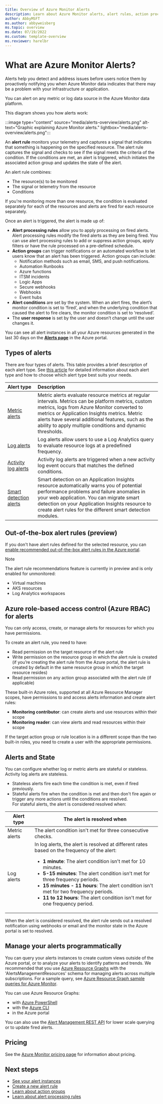 ```yaml
---
title: Overview of Azure Monitor Alerts
description: Learn about Azure Monitor alerts, alert rules, action processing rules, and action groups. You will learn how all of these work together to monitor your system and notify you if something is wrong.
author: AbbyMSFT
ms.author: abbyweisberg
ms.topic: overview 
ms.date: 07/19/2022
ms.custom: template-overview 
ms.reviewer: harelbr    
---
```

# What are Azure Monitor Alerts?

Alerts help you detect and address issues before users notice them by proactively notifying you when Azure Monitor data indicates that there may be a problem with your infrastructure or application.

You can alert on any metric or log data source in the Azure Monitor data platform.

This diagram shows you how alerts work:

:::image type="content" source="media/alerts-overview/alerts.png"  alt-text="Graphic explaining Azure Monitor alerts." lightbox="media/alerts-overview/alerts.png":::

An **alert rule** monitors your telemetry and captures a signal that indicates that something is happening on the specified resource. The alert rule captures the signal and checks to see if the signal meets the criteria of the condition. If the conditions are met, an alert is triggered, which initiates the associated action group and updates the state of the alert. 
 
An alert rule combines:
 - The resource(s) to be monitored
 - The signal or telemetry from the resource
 - Conditions

If you're monitoring more than one resource, the condition is evaluated separately for each of the resources and alerts are fired for each resource separately.

Once an alert is triggered, the alert is made up of:
 - **Alert processing rules** allow you to apply processing on fired alerts. Alert processing rules modify the fired alerts as they are being fired. You can use alert processing rules to add or suppress action groups, apply filters or have the rule processed on a pre-defined schedule.
 - **Action groups** can trigger notifications or an automated workflow to let users know that an alert has been triggered. Action groups can include:
     - Notification methods such as email, SMS, and push notifications.
     - Automation Runbooks
     - Azure functions
     - ITSM incidents
     - Logic Apps
     - Secure webhooks
     - Webhooks
     - Event hubs
- **Alert conditions** are set by the system. When an alert fires, the alert’s monitor condition is set to ‘fired’, and when the underlying condition that caused the alert to fire clears, the monitor condition is set to ‘resolved’.
- The **user response** is set by the user and doesn’t change until the user changes it. 

You can see all alert instances in all your Azure resources generated in the last 30 days on the **[Alerts page](alerts-page.md)** in the Azure portal. 

## Types of alerts

There are four types of alerts. This table provides a brief description of each alert type. 
See [this article](alerts-types.md) for detailed information about each alert type and how to choose which alert type best suits your needs.

|Alert type|Description|
|:---------|:---------|
|[Metric alerts](alerts-types.md#metric-alerts)|Metric alerts evaluate resource metrics at regular intervals. Metrics can be platform metrics, custom metrics, logs from Azure Monitor converted to metrics or Application Insights metrics. Metric alerts have several additional features, such as the ability to apply multiple conditions and dynamic thresholds.|
|[Log alerts](alerts-types.md#log-alerts)|Log alerts allow users to use a Log Analytics query to evaluate resource logs at a predefined frequency.|
|[Activity log alerts](alerts-types.md#activity-log-alerts)|Activity log alerts are triggered when a new activity log event occurs that matches the defined conditions.|
|[Smart detection alerts](alerts-types.md#smart-detection-alerts)|Smart detection on an Application Insights resource automatically warns you of potential performance problems and failure anomalies in your web application. You can migrate smart detection on your Application Insights resource to create alert rules for the different smart detection modules.|

## Out-of-the-box alert rules (preview)

If you don't have alert rules defined for the selected resource, you can [enable recommended out-of-the-box alert rules in the Azure portal](alerts-manage-alert-rules.md#enable-recommended-alert-rules-in-the-azure-portal-preview).

> [!NOTE]
> The alert rule recommendations feature is currently in preview and is only enabled for unmonitored:
> - Virtual machines
> - AKS resources
> - Log Analytics workspaces

## Azure role-based access control (Azure RBAC) for alerts

You can only access, create, or manage alerts for resources for which you have permissions.

To create an alert rule, you need to have:
 - Read permission on the target resource of the alert rule
 - Write permission on the resource group in which the alert rule is created (if you’re creating the alert rule from the Azure portal, the alert rule is created by default in the same resource group in which the target resource resides)
 - Read permission on any action group associated with the alert rule (if applicable)

These built-in Azure roles, supported at all Azure Resource Manager scopes, have permissions to and access alerts information and create alert rules:
 - **Monitoring contributor**: can create alerts and use resources within their scope 
 - **Monitoring reader**: can view alerts and read resources within their scope

If the target action group or rule location is in a different scope than the two built-in roles, you need to create a user with the appropriate permissions. 

## Alerts and State

You can configure whether log or metric alerts are stateful or stateless. Activity log alerts are stateless. 
- Stateless alerts fire each time the condition is met, even if fired previously.
- Stateful alerts fire when the condition is met and then don't fire again or trigger any more actions until the conditions are resolved.  
For stateful alerts, the alert is considered resolved when:

|Alert type  |The alert is resolved when |
|---------|---------|
|Metric alerts|The alert condition isn't met for three consecutive checks.|
|Log alerts| In log alerts, the alert is resolved at different rates based on the frequency of the alert:<ul> <li>**1 minute**: The alert condition isn't met for 10 minutes.</li> <li>**5-15 minutes**: The alert condition isn't met for three frequency periods.</li> <li>**15 minutes - 11 hours**: The alert condition isn't met for two frequency periods.</li> <li>**11 to 12 hours**: The alert condition isn't met for one frequency period.</li></ul>|

When the alert is considered resolved, the alert rule sends out a resolved notification using webhooks or email and the monitor state in the Azure portal is set to resolved.

## Manage your alerts programmatically

You can query your alerts instances to create custom views outside of the Azure portal, or to analyze your alerts to identify patterns and trends.
We recommended that you use [Azure Resource Graphs](https://portal.azure.com/?feature.customportal=false#blade/HubsExtension/ArgQueryBlade) with the 'AlertsManagementResources' schema for managing alerts across multiple subscriptions. For a sample query, see [Azure Resource Graph sample queries for Azure Monitor](../resource-graph-samples.md).

You can use Azure Resource Graphs:
 - with [Azure PowerShell](/powershell/module/az.monitor/)
 - with the [Azure CLI](/cli/azure/monitor?view=azure-cli-latest&preserve-view=true)
 - in the Azure portal
 
You can also use the [Alert Management REST API](/rest/api/monitor/alertsmanagement/alerts) for lower scale querying or to update fired alerts.

## Pricing
See the [Azure Monitor pricing page](https://azure.microsoft.com/pricing/details/monitor/) for information about pricing.

## Next steps

- [See your alert instances](./alerts-page.md)
- [Create a new alert rule](alerts-log.md)
- [Learn about action groups](../alerts/action-groups.md)
- [Learn about alert processing rules](alerts-action-rules.md)
